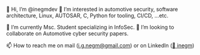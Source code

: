 👋 Hi, I’m @inegmdev
👀 I’m interested in automotive security, software architecture, Linux, AUTOSAR, C, Python for tooling, CI/CD, ...etc.

🌱 I’m currently Msc. Student specializing in InfoSec.
💞️ I’m looking to collaborate on Automotive cyber security papers.

📫 How to reach me on mail (i.g.negm@gmail.com) or on LinkedIn ([👔 inegm](https://linkedin.com/in/inegm))
